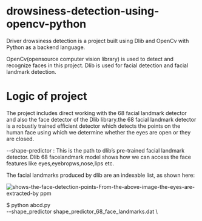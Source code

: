# drowsiness-detection-using-opencv-python

Driver drowsiness detection is a project built using Dlib and OpenCv with Python as a backend language.

OpenCv(opensource computer vision library) is used to detect and recognize faces in this project.
Dlib is used for facial detection and facial landmark detection.
      
# Logic of project

The project includes direct working with the 68 facial landmark detector and also the face detector of the Dlib library.the 68 facial landmark detector is a robustly trained efficient detector which detects the points on the human face using which we determine whether the eyes are open or they are closed.

--shape-predictor : This is the path to dlib’s pre-trained facial landmark detector.
Dlib 68 facelandmark model shows how we can access the face features like eyes,eyebropws,nose,lips etc.





The facial landmarks produced by dlib are an indexable list, as shown here:



![shows-the-face-detection-points-From-the-above-image-the-eyes-are-extracted-by ppm](https://user-images.githubusercontent.com/105199336/170831070-a341d877-a9df-410a-b8f3-63d7ff91dc44.png)



$ python abcd.py \
	--shape_predictor shape_predictor_68_face_landmarks.dat \
